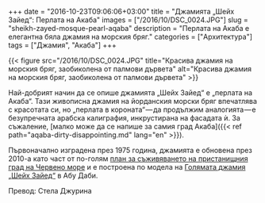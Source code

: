 +++
date = "2016-10-23T09:06:06+03:00"
title = "Джамията „Шейх Зайед“: Перлата на Акаба"
images = ["/2016/10/DSC_0024.JPG"]
slug = "sheikh-zayed-mosque-pearl-aqaba"
description = "Перлата на Акаба е елегантна бяла джамия на морския бряг."
categories = ["Архитектура"]
tags = ["Джамия", "Акаба"]
+++

{{< figure src="/2016/10/DSC_0024.JPG" title="Красива джамия на морския бряг, заобиколена от палмови дървета" alt="Красива джамия на морския бряг, заобиколена от палмови дървета" >}}

Най-добрият начин да се опише джамията „Шейх Зайед“ е „перлата на Акаба“. Тази живописна джамия на йорданския морски бряг впечатлява с красотата си, но „перлата в короната“ — да продължим аналогията — е безупречната арабска калиграфия, инкрустирана на фасадата ѝ. За съжаление, [малко може да се напише за самия град Акаба]({{< ref path="aqaba-dirty-disappointing.md" lang="en" >}}).

<!--more-->

Първоначално изградена през 1975 година, джамията е обновена през 2010-а като част от по-голям [план за съживяването на пристанищния град на Червено море](http://www.marsazayed.com/) и е построена по модела на [Голямата джамия „Шейх Зайед“](http://www.szgmc.gov.ae/en/) в Абу Даби.

Превод: Стела Джурина
